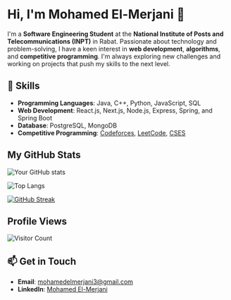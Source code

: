 # Hi, I'm Mohamed El-Merjani 👋

I'm a **Software Engineering Student** at the **National Institute of Posts and Telecommunications (INPT)** in Rabat. Passionate about technology and problem-solving, I have a keen interest in **web development**, **algorithms**, and **competitive programming**. I'm always exploring new challenges and working on projects that push my skills to the next level.

## 🚀 Skills

- **Programming Languages**: Java, C++, Python, JavaScript, SQL
- **Web Development**: React.js, Next.js, Node.js, Express, Spring, and Spring Boot
- **Database**: PostgreSQL, MongoDB
- **Competitive Programming**: [Codeforces](https://codeforces.com/profile/mohamedelmerjani3), [LeetCode](https://leetcode.com/u/mohamed_marjani/), [CSES](https://cses.fi/user/222798)

## My GitHub Stats

![Your GitHub stats](https://github-readme-stats.vercel.app/api?username=elmerjani&show_icons=true&theme=radical)

![Top Langs](https://github-readme-stats.vercel.app/api/top-langs/?username=elmerjani&layout=compact)

[![GitHub Streak](https://github-readme-streak-stats.herokuapp.com/?user=elmerjani)](https://git.io/streak-stats)

## Profile Views

![Visitor Count](https://profile-counter.glitch.me/{elmerjani}/count.svg)

## 📫 Get in Touch

- **Email**: mohamedelmerjani3@gmail.com
- **LinkedIn**: [Mohamed El-Merjani](https://www.linkedin.com/in/mohamed-el-merjani-10889a244/)
